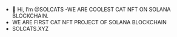 - 👋 Hi, I’m @SOLCATS
-WE ARE COOLEST CAT NFT ON SOLANA BLOCKCHAIN.
- WE ARE FIRST CAT NFT PROJECT OF SOLANA BLOCKCHAIN
- SOLCATS.XYZ
